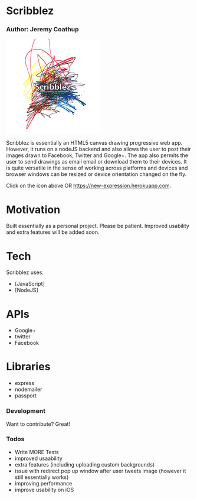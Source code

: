 # Scribblez

### Author: Jeremy Coathup

[![N|Solid](images/icon256.png)](https://new-expression.herokuapp.com)

Scribblez is essentially an HTML5 canvas drawing progressive web app. However, it runs on a nodeJS backend and also allows the user to post their images drawn to Facebook, Twitter and Google+. The app also permits the user to send drawings as email email or download them to their devices. It is quite versatile in the sense of working across platforms and devices and browser windows can be resized or device orientation changed on the fly.

Click on the icon above OR https://new-expression.herokuapp.com.

# Motivation

Built essentially as a personal project. Please be patient. Improved usability and extra features will be added soon.

# Tech

Scribblez uses:

* [JavaScript]
* [NodeJS]

# APIs

* Google+
* twitter
* Facebook

# Libraries

* express
* nodemailer
* passport

### Development

Want to contribute? Great!

### Todos

 - Write MORE Tests
 - improved usaability
 - extra features (including uploading custom backgrounds)
 - issue with redirect pop up window after user tweets image (however it still essentially works)
 - improving performance
 - improve usability on iOS
